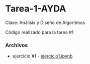 # Tarea-1-AYDA

Clase: Análisis y Diseño de Algoritmos

Código realizado para la tarea #1

### Archivos
- ejercicio #1 - [ejercicio1.ipynb](ejercicio1.ipynb)